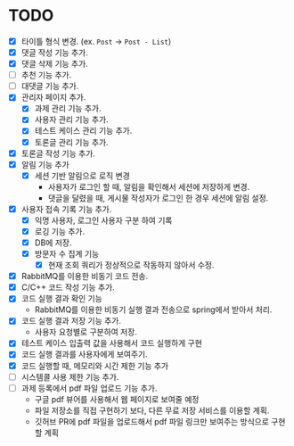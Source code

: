# TODO

- [X] 타이틀 형식 변경. (ex. `Post` -> `Post - List`)
- [X] 댓글 작성 기능 추가.
- [X] 댓글 삭제 기능 추가.
- [ ] 추천 기능 추가.
- [ ] 대댓글 기능 추가.
- [X] 관리자 페이지 추가.
  - [X] 과제 관리 기능 추가.
  - [X] 사용자 관리 기능 추가.
  - [X] 테스트 케이스 관리 기능 추가.
  - [X] 토론글 관리 기능 추가.
- [X] 토론글 작성 기능 추가.
- [X] 알림 기능 추가
  - [X] 세션 기반 알림으로 로직 변경
    - 사용자가 로그인 할 때, 알림을 확인해서 세션에 저장하게 변경. 
    - 댓글을 달렸을 때, 게시물 작성자가 로그인 한 경우 세션에 알림 설정.
- [X] 사용자 접속 기록 기능 추가.
  - [X] 익명 사용자, 로그인 사용자 구분 하여 기록
  - [X] 로깅 기능 추가.
  - [X] DB에 저장.
  - [X] 방문자 수 집계 기능
    - [X] 현재 조회 쿼리가 정상적으로 작동하지 않아서 수정.
- [X] RabbitMQ를 이용한 비동기 코드 전송.
- [X] C/C++ 코드 작성 기능 추가.
- [X] 코드 실행 결과 확인 기능
  - RabbitMQ를 이용한 비동기 실행 결과 전송으로 spring에서 받아서 처리.
- [X] 코드 실행 결과 저장 기능 추가.
  - 사용자 요청별로 구분하여 저장.
- [X] 테스트 케이스 입출력 값을 사용해서 코드 실행하게 구현
- [X] 코드 실행 결과를 사용자에게 보여주기.
- [X] 코드 실행할 때, 메모리와 시간 제한 기능 추가
- [ ] 시스템콜 사용 제한 기능 추가.
- [ ] 과제 등록에서 pdf 파일 업로드 기능 추가.
  - 구글 pdf 뷰어를 사용해서 웹 페이지로 보여줄 예정
  - 파일 저장소를 직접 구현하기 보다, 다른 무료 저장 서비스를 이용할 계획.
  - 깃허브 PR에 pdf 파일을 업로드해서 pdf 파일 링크만 보여주는 방식으로 구현할 계획